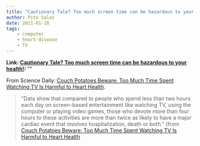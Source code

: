 ```yaml
---
title: "Cautionary Tale? Too much screen time can be hazardous to your health!"
author: Pito Salas
date: 2011-01-16
tags:
    - computer
    - heart-disease
    - TV
---
```


**Link: [Cautionary Tale? Too much screen time can be hazardous to your health!](None):** ""



From Science Daily: [Couch Potatoes Beware: Too Much Time Spent Watching TV Is
Harmful to Heart
Health](<http://www.sciencedaily.com/releases/2011/01/110110164736.htm>).

> "Data show that compared to people who spend less than two hours each day on
> screen-based entertainment like watching TV, using the computer or playing
> video games, those who devote more than four hours to these activities are
> more than twice as likely to have a major cardiac event that involves
> hospitalization, death or both." (from [Couch Potatoes Beware: Too Much Time
> Spent Watching TV Is Harmful to Heart
> Health](<http://www.sciencedaily.com/releases/2011/01/110110164736.htm>)


